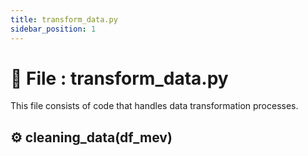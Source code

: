 ```yaml
---
title: transform_data.py
sidebar_position: 1
---
```


# 📂 File : transform_data.py
This file consists of code that handles data transformation processes.

## **⚙️ cleaning_data(df_mev)**
